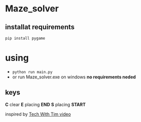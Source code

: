 

# Maze_solver
## installat requirements
	pip install pygame
	
# using
	

 - `python run main.py`
 - or run Maze_solver.exe on windows  **no requirements neded**

## keys
**C**  clear
**E** placing  **END**
**S** placing **START**
	
inspired by [Tech With Tim video](https://youtu.be/JtiK0DOeI4A)
